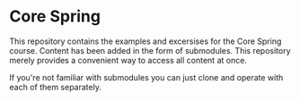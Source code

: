Core Spring
===========

This repository contains the examples and excersises for the Core Spring course.
Content has been added in the form of submodules. This repository merely 
provides a convenient way to access all content at once.

If you're not familiar with submodules you can just clone and operate with each
of them separately.
